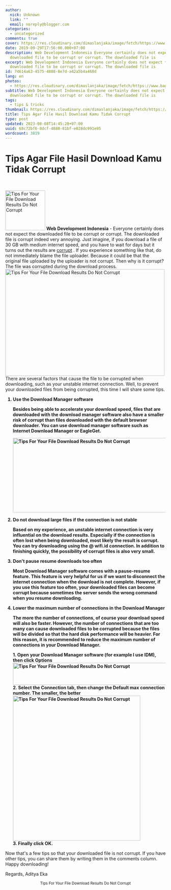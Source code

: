 ```yaml
---
author:
  nick: Unknown
  link: ""
  email: noreply@blogger.com
categories:
  - uncategorized
comments: true
cover: https://res.cloudinary.com/dimaslanjaka/image/fetch/https://www.bagas31.com/wp-content/uploads/2016/04/Corrupt.png
date: 2019-09-29T17:56:00.000+07:00
description: Web Development Indonesia Everyone certainly does not expect the
  downloaded file to be corrupt or corrupt. The downloaded file is
excerpt: Web Development Indonesia Everyone certainly does not expect the
  downloaded file to be corrupt or corrupt. The downloaded file is
id: 74614a63-4575-4888-8e7d-a42a5b4a460d
lang: en
photos:
  - https://res.cloudinary.com/dimaslanjaka/image/fetch/https://www.bagas31.com/wp-content/uploads/2016/04/Corrupt.png
subtitle: Web Development Indonesia Everyone certainly does not expect the
  downloaded file to be corrupt or corrupt. The downloaded file is
tags:
  - tips & tricks
thumbnail: https://res.cloudinary.com/dimaslanjaka/image/fetch/https://www.bagas31.com/wp-content/uploads/2016/04/Corrupt.png
title: Tips Agar File Hasil Download Kamu Tidak Corrupt
type: post
updated: 2023-08-08T14:45:28+07:00
uuid: 68c72bf6-8dcf-4888-81bf-e028dc991e95
wordcount: 3819
---
```


<h1 for="title" class="notranslate">Tips Agar File Hasil Download Kamu Tidak Corrupt</h1><div id="A-G-C" date="23 Sep 2019 10:56:37"><div id="agcontent"><div class="post_content entry-content"><div class="cumplung"><br></div><p><img src="https://res.cloudinary.com/dimaslanjaka/image/fetch/https://www.bagas31.com/wp-content/uploads/2016/04/Corrupt.png" alt="Tips For Your File Download Results Do Not Corrupt" width="125" height="125" class="alignleft size-full wp-image-13765"> <span class="notranslate"> <strong>Web Development Indonesia</strong> - Everyone certainly does not expect the downloaded file to be corrupt or corrupt.</span> <span class="notranslate"> The downloaded file is corrupt indeed very annoying.</span> <span class="notranslate"> Just imagine, if you download a file of 30 GB with medium internet speed, and you have to wait for days but it turns out the results are <a href="https://webmanajemen.com/search/?q=tips%20agar%20file%20hasil%20download%20kamu%20tidak%20corrupt" target="_blank" rel="noopener" class="notranslate">corrupt</a> .</span> <span class="notranslate"> If you experience something like that, do not immediately blame the file uploader.</span> <span class="notranslate"> Because it could be that the original file uploaded by the uploader is not corrupt.</span> <span class="notranslate"> Then why is it corrupt?</span> <span class="notranslate"> The file was corrupted during the download process.</span> <br><img src="https://res.cloudinary.com/dimaslanjaka/image/fetch/https://www.bagas31.com/wp-content/uploads/2016/04/corrupt.jpg" alt="Tips For Your File Download Results Do Not Corrupt" width="500" height="335" class="aligncenter size-full wp-image-13756"><br> <span class="notranslate"> There are several factors that cause the file to be corrupted when downloading, such as your unstable internet connection.</span> <span class="notranslate"> Well, to prevent your downloaded files from being corrupted, this time I will share some tips.</span> </p><ol style="font-weight: bold;"><li><p> <span class="notranslate"> Use the Download Manager software</span> </p><p> <span class="notranslate"> Besides being able to accelerate your download speed, files that are downloaded with the download manager software also have a smaller risk of corrupt than files downloaded with the default browser downloader.</span> <span class="notranslate"> You can use download manager software such as Internet Download Manager or EagleGet.</span> </p></li><p><img src="https://res.cloudinary.com/dimaslanjaka/image/fetch/https://www.bagas31.com/wp-content/uploads/2016/04/idm.jpg" alt="Tips For Your File Download Results Do Not Corrupt" width="500" height="234" class="aligncenter size-full wp-image-13761"></p><li><p> <span class="notranslate"> Do not download large files if the connection is not stable</span> </p><p> <span class="notranslate"> Based on my experience, an unstable internet connection is very influential on the download results.</span> <span class="notranslate"> Especially if the connection is often lost when being downloaded, most likely the result is corrupt.</span> <span class="notranslate"> You can try downloading using the @ wifi.id connection.</span> <span class="notranslate"> In addition to finishing quickly, the possibility of corrupt files is also very small.</span> </p></li><li><p> <span class="notranslate"> Don't pause resume downloads too often</span> </p><p> <span class="notranslate"> Most Download Manager software comes with a pause-resume feature.</span> <span class="notranslate"> This feature is very helpful for us if we want to disconnect the internet connection when the download is not complete.</span> <span class="notranslate"> However, if you use this feature too often, your downloaded files can become corrupt because sometimes the server sends the wrong command when you resume downloading.</span> </p></li><li><p> <span class="notranslate"> Lower the maximum number of connections in the Download Manager</span> </p><p> <span class="notranslate"> The more the number of connections, of course your download speed will also be faster.</span> <span class="notranslate"> However, the number of connections that are too many can cause downloaded files to be corrupted because the files will be divided so that the hard disk performance will be heavier.</span> <span class="notranslate"> For this reason, it is recommended to reduce the maximum number of connections in your Download Manager.</span> </p><p> <span class="notranslate"> 1. Open your Download Manager software (for example I use IDM), then click Options</span> <br><img src="https://res.cloudinary.com/dimaslanjaka/image/fetch/https://www.bagas31.com/wp-content/uploads/2016/04/5.jpg" alt="Tips For Your File Download Results Do Not Corrupt" width="500" height="69" class="aligncenter size-full wp-image-13746"><br> <span class="notranslate"> 2. Select the Connection tab, then change the Default max connection number.</span> <span class="notranslate"> The smaller, the better</span> <br><img src="https://res.cloudinary.com/dimaslanjaka/image/fetch/https://www.bagas31.com/wp-content/uploads/2016/04/6.jpg" alt="Tips For Your File Download Results Do Not Corrupt" width="400" height="455" class="aligncenter size-full wp-image-13747"><br> <span class="notranslate"> 3. Finally click OK.</span> </p></li></ol><p> <span class="notranslate"> Now that's a few tips so that your downloaded file is not corrupt.</span> <span class="notranslate"> If you have other tips, you can share them by writing them in the comments column.</span> <span class="notranslate"> Happy downloading!</span> </p><p> <span class="notranslate"> Regards, Aditya Eka</span> </p><div itemprop="publisher" itemscope="" itemtype="https://schema.org/Organization"></div></div><center> <span class="notranslate"> <small>Tips For Your File Download Results Do Not Corrupt</small></span> </center></div></div>  <script src="https://codepen.io/dimaslanjaka/pen/aQRrbR.js"></script>